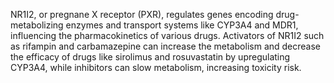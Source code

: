 NR1I2, or pregnane X receptor (PXR), regulates genes encoding drug-metabolizing enzymes and transport systems like CYP3A4 and MDR1, influencing the pharmacokinetics of various drugs. Activators of NR1I2 such as rifampin and carbamazepine can increase the metabolism and decrease the efficacy of drugs like sirolimus and rosuvastatin by upregulating CYP3A4, while inhibitors can slow metabolism, increasing toxicity risk.